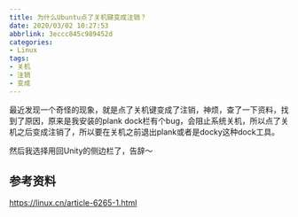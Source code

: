 ```yaml
---
title: 为什么Ubuntu点了关机键变成注销？
date: 2020/03/02 10:27:53
abbrlink: 3eccc845c989452d
categories:
- Linux
tags:
- 关机
- 注销
- 变成
---
```

最近发现一个奇怪的现象，就是点了关机键变成了注销，神烦，查了一下资料，找到了原因，原来是我安装的plank dock栏有个bug，会阻止系统关机，所以点了关机之后变成注销了，所以要在关机之前退出plank或者是docky这种dock工具。

然后我选择用回Unity的侧边栏了，告辞～

## 参考资料
https://linux.cn/article-6265-1.html

